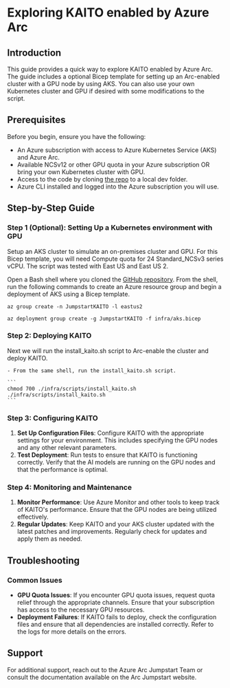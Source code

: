 # Exploring KAITO enabled by Azure Arc

## Introduction

This guide provides a quick way to explore KAITO enabled by Azure Arc. The guide includes a optional Bicep template for setting up an Arc-enabled cluster with a GPU node by using AKS. You can also use your own Kubernetes cluster and GPU if desired with some modifications to the script.

## Prerequisites

Before you begin, ensure you have the following:

* An Azure subscription with access to Azure Kubernetes Service (AKS) and Azure Arc.
* Available NCSv12 or other GPU quota in your Azure subscription OR bring your own Kubernetes cluster with GPU.
* Access to the code by cloning [the repo](https://github.com/dkirby-ms/jsdrop_kaito) to a local dev folder.
* Azure CLI installed and logged into the Azure subscription you will use.

## Step-by-Step Guide

### Step 1 (Optional): Setting Up a Kubernetes environment with GPU

Setup an AKS cluster to simulate an on-premises cluster and GPU. For this Bicep template, you will need Compute quota for 24 Standard_NCSv3 series vCPU. The script was tested with East US and East US 2.

Open a Bash shell where you cloned the [GitHub repository](https://github.com/dkirby-ms/jsdrop_kaito). From the shell, run the following commands to create an Azure resource group and begin a deployment of AKS using a Bicep template.

    az group create -n JumpstartKAITO -l eastus2

    az deployment group create -g JumpstartKAITO -f infra/aks.bicep

### Step 2: Deploying KAITO

Next we will run the install_kaito.sh script to Arc-enable the cluster and deploy KAITO.

    - From the same shell, run the install_kaito.sh script.

    ```
    chmod 700 ./infra/scripts/install_kaito.sh
    ./infra/scripts/install_kaito.sh
    ```

### Step 3: Configuring KAITO

1. **Set Up Configuration Files**: Configure KAITO with the appropriate settings for your environment. This includes specifying the GPU nodes and any other relevant parameters.
2. **Test Deployment**: Run tests to ensure that KAITO is functioning correctly. Verify that the AI models are running on the GPU nodes and that the performance is optimal.

### Step 4: Monitoring and Maintenance

1. **Monitor Performance**: Use Azure Monitor and other tools to keep track of KAITO's performance. Ensure that the GPU nodes are being utilized effectively.
2. **Regular Updates**: Keep KAITO and your AKS cluster updated with the latest patches and improvements. Regularly check for updates and apply them as needed.

## Troubleshooting

### Common Issues

* **GPU Quota Issues**: If you encounter GPU quota issues, request quota relief through the appropriate channels. Ensure that your subscription has access to the necessary GPU resources.
* **Deployment Failures**: If KAITO fails to deploy, check the configuration files and ensure that all dependencies are installed correctly. Refer to the logs for more details on the errors.

## Support

For additional support, reach out to the Azure Arc Jumpstart Team or consult the documentation available on the Arc Jumpstart website.

